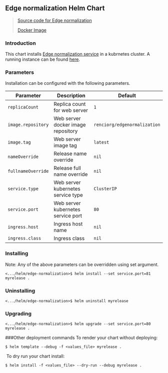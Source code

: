 Edge normalization Helm Chart 
---
> [Source code for Edge normalization](https://github.com/TranslatorSRI/EdgeNormalization)
>
> [Docker Image](https://hub.docker.com/repository/docker/renciorg/edgenormalization)

### Introduction

This chart installs [Edge normalization service](https://github.com/TranslatorSRI/EdgeNormalization) in a kubrnetes cluster.
A running instance can be found [here](https://edgenormalization-sri.renci.org/apidocs/).



### Parameters

Installation can be configured with the following parameters.

| Parameter | Description | Default |
| --------- | ----        | ----    | 
| `replicaCount` | Replica count for web server  | `1`
| `image.repository` | Web server docker image repository  | `renciorg/edgenormalization`
| `image.tag` |  Web server image tag | `latest`
| `nameOverride` | Release name override  | `nil`
| `fullnameOverride` | Release full name override  | `nil`
| `service.type` | Web server kubernetes service type  | `ClusterIP`
| `service.port` |  Web server kubernetes service port  | `80`
| `ingress.host` |  Ingress host name | `nil`
| `ingress.class` |  Ingress class | `nil`


### Installing 

Note:  Any of the above parameters can be overridden using set argument. 
```shell script
<.../helm/edge-normalization>$ helm install --set service.port=81  myrelease . 
```
 
 
### Uninstalling
```shell script
<.../helm/edge-normalization>$ helm uninstall myrelease
```

### Upgrading
```shell script
<.../helm/edge-normalization>$ helm upgrade --set service.port=80 myrelease . 
```
  
###Other deployment commands
To render your chart without deploying:
 
```shell script
$ helm template --debug -f <values_file> myrelease .
```
​
To dry run your chart install: 
```console
$ helm install -f <values_file> --dry-run --debug myrelease .
```

